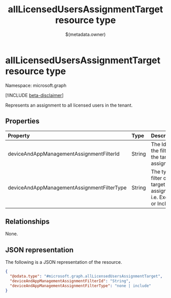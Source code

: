 ﻿---
title: "allLicensedUsersAssignmentTarget resource type"
description: "Represents an assignment to all licensed users in the tenant."
localization_priority: Normal
author: "$(metadata.owner)"
ms.prod: ""
doc_type: "resourcePageType"
---

# allLicensedUsersAssignmentTarget resource type

Namespace: microsoft.graph

[!INCLUDE [beta-disclaimer](../../includes/beta-disclaimer.md)]

Represents an assignment to all licensed users in the tenant.

## Properties

| Property                                   | Type   | Description                                                          |
| :----------------------------------------- | :----- | :------------------------------------------------------------------- |
| deviceAndAppManagementAssignmentFilterId   | String | The Id of the filter for the target assignment.                      |
| deviceAndAppManagementAssignmentFilterType | String | The type of filter of the target assignment i.e. Exclude or Include. |

## Relationships

None.

## JSON representation

The following is a JSON representation of the resource.

<!-- {
  "blockType": "resource",
  "@odata.type": "microsoft.graph.allLicensedUsersAssignmentTarget",
}
-->

```json
{
  "@odata.type": "#microsoft.graph.allLicensedUsersAssignmentTarget",
  "deviceAndAppManagementAssignmentFilterId": "String",
  "deviceAndAppManagementAssignmentFilterType": "none | include"
}
```